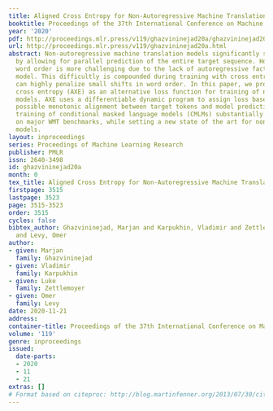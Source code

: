 ```yaml
---
title: Aligned Cross Entropy for Non-Autoregressive Machine Translation
booktitle: Proceedings of the 37th International Conference on Machine Learning
year: '2020'
pdf: http://proceedings.mlr.press/v119/ghazvininejad20a/ghazvininejad20a.pdf
url: http://proceedings.mlr.press/v119/ghazvininejad20a.html
abstract: Non-autoregressive machine translation models significantly speed up decoding
  by allowing for parallel prediction of the entire target sequence. However, modeling
  word order is more challenging due to the lack of autoregressive factors in the
  model. This difficultly is compounded during training with cross entropy loss, which
  can highly penalize small shifts in word order. In this paper, we propose aligned
  cross entropy (AXE) as an alternative loss function for training of non-autoregressive
  models. AXE uses a differentiable dynamic program to assign loss based on the best
  possible monotonic alignment between target tokens and model predictions. AXE-based
  training of conditional masked language models (CMLMs) substantially improves performance
  on major WMT benchmarks, while setting a new state of the art for non-autoregressive
  models.
layout: inproceedings
series: Proceedings of Machine Learning Research
publisher: PMLR
issn: 2640-3498
id: ghazvininejad20a
month: 0
tex_title: Aligned Cross Entropy for Non-Autoregressive Machine Translation
firstpage: 3515
lastpage: 3523
page: 3515-3523
order: 3515
cycles: false
bibtex_author: Ghazvininejad, Marjan and Karpukhin, Vladimir and Zettlemoyer, Luke
  and Levy, Omer
author:
- given: Marjan
  family: Ghazvininejad
- given: Vladimir
  family: Karpukhin
- given: Luke
  family: Zettlemoyer
- given: Omer
  family: Levy
date: 2020-11-21
address: 
container-title: Proceedings of the 37th International Conference on Machine Learning
volume: '119'
genre: inproceedings
issued:
  date-parts:
  - 2020
  - 11
  - 21
extras: []
# Format based on citeproc: http://blog.martinfenner.org/2013/07/30/citeproc-yaml-for-bibliographies/
---
```

